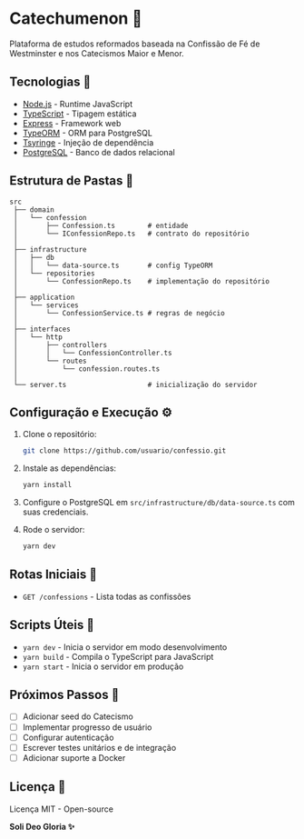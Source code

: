 # Catechumenon 📖

Plataforma de estudos reformados baseada na Confissão de Fé de Westminster e nos Catecismos Maior e Menor.

## Tecnologias 🚀

- [Node.js](https://nodejs.org/) - Runtime JavaScript
- [TypeScript](https://www.typescriptlang.org/) - Tipagem estática
- [Express](https://expressjs.com/) - Framework web
- [TypeORM](https://typeorm.io/) - ORM para PostgreSQL
- [Tsyringe](https://github.com/microsoft/tsyringe) - Injeção de dependência
- [PostgreSQL](https://www.postgresql.org/) - Banco de dados relacional

## Estrutura de Pastas 📂

```
src
 ├── domain
 │   └── confession
 │       ├── Confession.ts        # entidade
 │       └── IConfessionRepo.ts   # contrato do repositório
 │
 ├── infrastructure
 │   ├── db
 │   │   └── data-source.ts       # config TypeORM
 │   └── repositories
 │       └── ConfessionRepo.ts    # implementação do repositório
 │
 ├── application
 │   └── services
 │       └── ConfessionService.ts # regras de negócio
 │
 ├── interfaces
 │   └── http
 │       ├── controllers
 │       │   └── ConfessionController.ts
 │       └── routes
 │           └── confession.routes.ts
 │
 └── server.ts                    # inicialização do servidor
```

## Configuração e Execução ⚙️

1. Clone o repositório:
   ```bash
   git clone https://github.com/usuario/confessio.git
   ```

2. Instale as dependências:
   ```bash
   yarn install
   ```

3. Configure o PostgreSQL em `src/infrastructure/db/data-source.ts` com suas credenciais.

4. Rode o servidor:
   ```bash
   yarn dev
   ```

## Rotas Iniciais 📍

- `GET /confessions` - Lista todas as confissões

## Scripts Úteis 🔧

- `yarn dev` - Inicia o servidor em modo desenvolvimento
- `yarn build` - Compila o TypeScript para JavaScript
- `yarn start` - Inicia o servidor em produção

## Próximos Passos 📌

- [ ] Adicionar seed do Catecismo
- [ ] Implementar progresso de usuário
- [ ] Configurar autenticação
- [ ] Escrever testes unitários e de integração
- [ ] Adicionar suporte a Docker

## Licença 📜

Licença MIT - Open-source

**Soli Deo Gloria ✨**